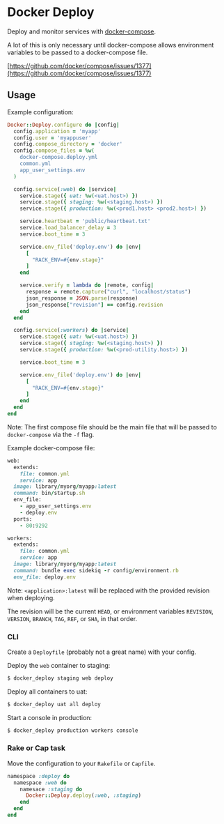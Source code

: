 # Docker Deploy

Deploy and monitor services with [docker-compose](https://docs.docker.com/compose/).

A lot of this is only necessary until docker-compose allows
environment variables to be passed to a docker-compose file.

[https://github.com/docker/compose/issues/1377](https://github.com/docker/compose/issues/1377)

## Usage

Example configuration:

```ruby
Docker::Deploy.configure do |config|
  config.application = 'myapp'
  config.user = 'myappuser'
  config.compose_directory = 'docker'
  config.compose_files = %w(
    docker-compose.deploy.yml
    common.yml
    app_user_settings.env
  )

  config.service(:web) do |service|
    service.stage({ uat: %w(<uat.host>) })
    service.stage({ staging: %w(<staging.host>) })
    service.stage({ production: %w(<prod1.host> <prod2.host>) })

    service.heartbeat = 'public/heartbeat.txt'
    service.load_balancer_delay = 3
    service.boot_time = 3

    service.env_file('deploy.env') do |env|
      [
        "RACK_ENV=#{env.stage}"
      ]
    end

    service.verify = lambda do |remote, config|
      response = remote.capture("curl", "localhost/status")
      json_response = JSON.parse(response)
      json_response["revision"] == config.revision
    end
  end

  config.service(:workers) do |service|
    service.stage({ uat: %w(<uat.host>) })
    service.stage({ staging: %w(<staging.host>) })
    service.stage({ production: %w(<prod-utility.host>) })

    service.boot_time = 3

    service.env_file('deploy.env') do |env|
      [
        "RACK_ENV=#{env.stage}"
      ]
    end
  end
end
```

Note: The first compose file should be the main file that will
be passed to `docker-compose` via the `-f` flag.

Example docker-compose file:

```ruby
web:
  extends:
    file: common.yml
    service: app
  image: library/myorg/myapp:latest
  command: bin/startup.sh
  env_file:
    - app_user_settings.env
    - deploy.env
  ports:
    - 80:9292

workers:
  extends:
    file: common.yml
    service: app
  image: library/myorg/myapp:latest
  command: bundle exec sidekiq -r config/environment.rb
  env_file: deploy.env
```

Note: `<application>:latest` will be replaced with the provided revision when deploying.

The revision will be the current `HEAD`, or environment variables `REVISION`,
`VERSION`, `BRANCH`, `TAG`, `REF`, or `SHA`, in that order.

### CLI

Create a `Deployfile` (probably not a great name) with your config.

Deploy the `web` container to staging:

```bash
$ docker_deploy staging web deploy
```

Deploy all containers to uat:

```bash
$ docker_deploy uat all deploy
```

Start a console in production:

```bash
$ docker_deploy production workers console
```

### Rake or Cap task

Move the configuration to your `Rakefile` or `Capfile`.

```ruby
namespace :deploy do
  namespace :web do
    namesace :staging do
      Docker::Deploy.deploy(:web, :staging)
    end
  end
end
```
